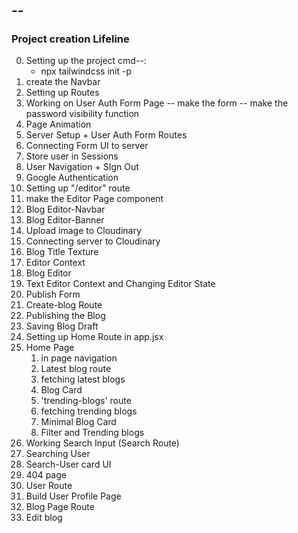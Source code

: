 #

## --

### Project creation Lifeline

0. Setting up the project
   cmd--:
   - npx tailwindcss init -p
1. create the Navbar
2. Setting up Routes
3. Working on User Auth Form Page
   -- make the form
   -- make the password visibility function
4. Page Animation
5. Server Setup + User Auth Form Routes
6. Connecting Form UI to server
7. Store user in Sessions
8. User Navigation + SIgn Out
9. Google Authentication
10. Setting up "/editor" route
11. make the Editor Page component
12. Blog Editor-Navbar
13. Blog Editor-Banner
14. Upload image to Cloudinary
15. Connecting server to Cloudinary
16. Blog Title Texture
17. Editor Context
18. Blog Editor
19. Text Editor Context and Changing Editor State
20. Publish Form
21. Create-blog Route
22. Publishing the Blog
23. Saving Blog Draft
24. Setting up Home Route in app.jsx
25. Home Page
    1. in page navigation
    2. Latest blog route
    3. fetching latest blogs
    4. Blog Card
    5. 'trending-blogs' route
    6. fetching trending blogs
    7. Minimal Blog Card
    8. Filter and Trending blogs
26. Working Search Input (Search Route)
27. Searching User
28. Search-User card UI
29. 404 page
30. User Route
31. Build User Profile Page
32. Blog Page Route
33. Edit blog
